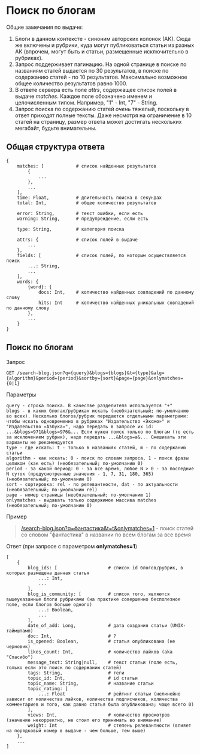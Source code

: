# Поиск по блогам

Общие замечания по выдаче:
1. Блоги в данном контексте - синоним авторских колонок (АК). Сюда же включены и рубрики, куда могут публиковаться статьи из разных АК (впрочем, могут быть и статьи, размещенные исключительно в рубриках).
2. Запрос поддерживает пагинацию. На одной странице в поиске по названиям статей выдается по 30 результатов, в поиске по содержанию статей - по 10 результатов. Максимально возможное общее количество результатов равно 1000.
3. В ответе сервера есть поле *attrs*, содержащее список полей в выдаче *matches*. Каждое поле обозначено именем и целочисленным типом. Например, "1" - Int, "7" - String.
4. Запрос поиска по содержанию статей *очень* тяжелый, поскольку в ответ приходят полные тексты. Даже несмотря на ограничение в 10 статей на страницу, размер ответа может достигать нескольких мегабайт, будьте внимательны.
## Общая структура ответа
```
{
    matches: [            # список найденных результатов
        {
            ...
        },
        ...
    ],
    time: Float,          # длительность поиска в секундах
    total: Int,           # общее количество результатов
    
    error: String,        # текст ошибки, если есть
    warning: String,      # предупреждение, если есть

    type: String,         # категория поиска

    attrs: {              # список полей в выдаче
        ...
    },
    fields: [             # список полей, по которым осуществляется поиск
        ...: String,
        ...
    ],
    words: {
        {word}: {
            docs: Int,    # количество найденных совпадений по данному слову
            hits: Int     # количество найденных уникальных совпадений по данному слову
        },
        ...
    }
}
```


## Поиск по блогам

Запрос
```
GET /search-blog.json?q={query}&blogs={blogs}&t={type}&alg={algorithm}&period={period}&sortby={sort}&page={page}&onlymatches={0|1}
```

Параметры
```
query - строка поиска. В качестве разделителя используется "+"
blogs - в каких блогах/рубриках искать (необязательный; по-умолчанию во всех). Несколько блогов/рубрик передаются отдельными параметрами: чтобы искать одновременно в рубриках "Издательство «Эксмо»" и "Издательство «Азбука»", надо передать в запросе их id: ...&blogs=971&blogs=976&... Если нужен поиск только по блогам (то есть за исключением рубрик), надо передать ...&blogs=a&... Смешивать эти варианты не рекомендуется
type - где искать: t - только в названиях статей, m - по содержанию статьи
algorithm - как искать: 0 - поиск по словам запроса, 1 - поиск фразы целиком (как есть) (необязательный; по-умолчанию 0)
period - за какой период: 0 - за все время, любое N > 0 - за последние N суток (предусмотренные значения - 1, 7, 31, 180, 365) (необязательный; по-умолчанию 0)
sort - сортировка: rel - по релевантности, dat - по актуальности (необязательный; по-умолчанию rel)
page - номер страницы (необязательный; по-умолчанию 1)
onlymatches - выдавать только содержимое массива matches (необязательный; по-умолчанию 0)
```

Пример
> [/search-blog.json?q=фантастика&t=t&onlymatches=1](https://api.fantlab.ru/search-blog.json?q=фантастика&t=t&onlymatches=1) - поиск статей со словом "фантастика" в названии по всем блогам за все время

Ответ (при запросе с параметром **onlymatches=1**)
```
[
    {
        blog_ids: [                   # список id блогов/рубрик, в которых размещена данная статья
            ...: Int,
            ...
        ],
        blog_is_community: [          # список того, являются вышеуказанные блоги рубриками (на практике совершенно бесполезное поле, если блогов больше одного)
            ...: Boolean,
            ...
        ],
        date_of_add: Long,            # дата создания статьи (UNIX-таймштамп)
        doc: Int,                     # ?
        is_opened: Boolean,           # статья опубликована (не черновик)
        likes_count: Int,             # количество лайков (aka "Спасибо")
        message_text: String|null,    # текст статьи (поле есть, только если это поиск по содержанию статей)
        tags: String,                 # теги
        topic_id: Int,                # id статьи
        topic_name: String,           # название статьи
        topic_rating: [
            ...: Float                # рейтинг статьи (нелинейно зависит от количества лайков, количества подписчиков, количества комментариев и того, как давно статья была опубликована; чаще всего 0)
        ],
        views: Int,                   # количество просмотров (значение некорректно, не стоит его принимать во внимание)
        weight: Int                   # степень релевантности (влияет на порядковый номер в выдаче - чем больше, тем выше)
    },
    ...
]
```
